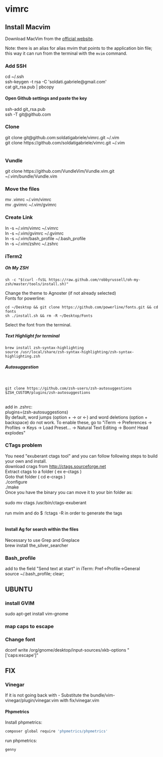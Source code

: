 # vimrc


## Install Macvim

Download MacVim from the [official website](https://macvim-dev.github.io/macvim).

Note: there is an alias for alias mvim that points to the application bin file; this way it can run from the terminal with the `mvim` command.

<h3>Add SSH</h3>
cd ~/.ssh
<br>
ssh-keygen -t rsa -C 'soldati.gabriele@gmail.com'
<br>
cat git_rsa.pub | pbcopy
<br>
<h4>Open Github settings and paste the key</h4>
ssh-add git_rsa.pub
<br>
ssh -T git@github.com
<br>

<h3>Clone</h3>
git clone git@github.com:soldatigabriele/vimrc.git ~/.vim
<br>
git clone https://github.com/soldatigabriele/vimrc.git ~/.vim
<br><br>
<h3>Vundle</h3>
git clone https://github.com/VundleVim/Vundle.vim.git ~/.vim/bundle/Vundle.vim
<h3>Move the files</h3>
mv .vimrc ~/.vim/vimrc
<br>
mv .gvimrc ~/.vim/gvimrc
<br>
<h3>Create Link</h3>
ln -s ~/.vim/vimrc ~/.vimrc
<br>
ln -s ~/.vim/gvimrc ~/.gvimrc
<br>
ln -s ~/.vim/bash_profile ~/.bash_profile
<br>
ln -s ~/.vim/zshrc ~/.zshrc
<br>

<h3>iTerm2</h3>
<h5>Oh My ZSH</h5>

```
sh -c "$(curl -fsSL https://raw.github.com/robbyrussell/oh-my-zsh/master/tools/install.sh)"

```

Change the theme to Agnoster (if not already selected)
<br>
Fonts for powerline:
``` 
cd ~/Desktop && git clone https://github.com/powerline/fonts.git && cd fonts
sh ./install.sh && rm -R ~/Desktop/Fonts
```

Select the font from the terminal.

<h5>Text Highlight for terminal</h5>

```
brew install zsh-syntax-highlighting
source /usr/local/share/zsh-syntax-highlighting/zsh-syntax-highlighting.zsh
```

<h5>Autosuggestion</h5>
<br>

```
git clone https://github.com/zsh-users/zsh-autosuggestions $ZSH_CUSTOM/plugins/zsh-autosuggestions
```

<br>
add in .zshrc:
<br>
plugins=(zsh-autosuggestions)
<br>
By default, word jumps (option + → or ←) and word deletions (option + backspace) do not work. To enable these, go to "iTerm → Preferences → Profiles → Keys → Load Preset... → Natural Text Editing → Boom! Head explodes"
<br>


<h3>CTags problem</h3>

You need "exuberant ctags tool" and you can follow following steps to build your own and install.
<br>
download crags from http://ctags.sourceforge.net
<br>
Extract ctags to a folder ( ex e-ctags )
<br>
Goto that folder ( cd e-crags )
<br>
./configure
<br>
./make
<br>
Once you have the binary you can move it to your bin folder as:
<br>
<br>
sudo mv ctags /usr/bin/ctags-exuberant
<br>
<br>
run mvim and do $ :!ctags -R in order to generate the tags
<br>
<br>
<h4>Install Ag for search within the files</h4>
Necessary to use Grep and Greplace
<br>
brew install the_silver_searcher


<h3>Bash_profile</h3>
add to the field "Send text at start" in iTerm: Pref->Profile->General
<br>
source ~/.bash_profile; clear;

<h2>UBUNTU</h2>
<h3>install GVIM</h3>
sudo apt-get install vim-gnome
<h3>map caps to escape</h3>

<h3>Change font</h3>
dconf write /org/gnome/desktop/input-sources/xkb-options "['caps:escape']"

<h2>FIX</h2>
<h3>Vinegar</h3>
If it is not going back with - 
Substitute the bundle/vim-vinegar/plugin/vinegar.vim with fix/vinegar.vim 


#### Phpmetrics

Install phpmetrics:

```bash
composer global require 'phpmetrics/phpmetrics'
```

run phpmetrics:

```bash
genny
```



